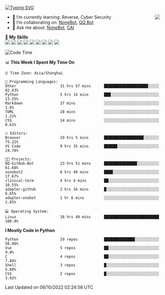 [![Typing SVG](https://readme-typing-svg.herokuapp.com?size=25&duration=2500&color=8C43EA&vCenter=true&width=200&height=40&lines=Hi+there+%F0%9F%91%8B%F0%9F%8F%BB;I'm+yanyongyu)](https://git.io/typing-svg)

<a href="#">
  <img align="right" src="https://github-readme-stats.vercel.app/api?username=yanyongyu&count_private=true&show_icons=true&bg_color=15,f2f7fd,E0EAFC" />
</a>

- 🌱 I’m currently learning: Reverse, Cyber Security
- 👯 I’m collaborating on: [NoneBot](https://github.com/nonebot), [QQ Bot](https://github.com/Mrs4s/go-cqhttp)
- 💬 Ask me about: [NoneBot](https://github.com/nonebot), [CAI](https://github.com/cscs181/CAI)

🌟 **My Skills**  
![](https://img.shields.io/badge/-Python-3e74a2?style=flat-square&logo=Python&logoColor=fff)
![](https://img.shields.io/badge/-Node.js-339933?style=flat-square&logo=Node.js&logoColor=fff)
![](https://img.shields.io/badge/-Vue-4fc08d?style=flat-square&logo=Vue.js&logoColor=fff)
![](https://img.shields.io/badge/-React-2d98ce?style=flat-square&logo=React&logoColor=fff)
![](https://img.shields.io/badge/-Docker-2496ED?style=flat-square&logo=Docker&logoColor=fff)
![](https://img.shields.io/badge/-Linux-000000?style=flat-square&logo=Linux&logoColor=fff)
![](https://img.shields.io/badge/-MySQL-4479A1?style=flat-square&logo=MySQL&logoColor=fff)
![](https://img.shields.io/badge/-Redis-DC382D?style=flat-square&logo=Redis&logoColor=fff)
![](https://img.shields.io/badge/-MongoDB-47A248?style=flat-square&logo=MongoDB&logoColor=fff)

<!--START_SECTION:waka-->
![Code Time](http://img.shields.io/badge/Code%20Time-2%2C955%20hrs%2029%20mins-blue)

📊 **This Week I Spent My Time On** 

```text
⌚︎ Time Zone: Asia/Shanghai

💬 Programming Languages: 
Other                    31 hrs 57 mins      ████████████████████░░░░░   82.63% 
Python                   5 hrs 14 mins       ███░░░░░░░░░░░░░░░░░░░░░░   13.55% 
Markdown                 37 mins             ░░░░░░░░░░░░░░░░░░░░░░░░░   1.6% 
TOML                     28 mins             ░░░░░░░░░░░░░░░░░░░░░░░░░   1.22% 
CSS                      14 mins             ░░░░░░░░░░░░░░░░░░░░░░░░░   0.61%

🔥 Editors: 
Browser                  29 hrs 5 mins       ██████████████████░░░░░░░   75.22% 
VS Code                  9 hrs 35 mins       ██████░░░░░░░░░░░░░░░░░░░   24.78%

🐱‍💻 Projects: 
QQ-GitHub-Bot            23 hrs 51 mins      ███████████████░░░░░░░░░░   61.68% 
nonebot2                 6 hrs 49 mins       ████░░░░░░░░░░░░░░░░░░░░░   17.67% 
clinical-term            4 hrs 4 mins        ██░░░░░░░░░░░░░░░░░░░░░░░   10.55% 
adapter-github           2 hrs 34 mins       █░░░░░░░░░░░░░░░░░░░░░░░░   6.65% 
adapter-onebot           1 hr 6 mins         ░░░░░░░░░░░░░░░░░░░░░░░░░   2.85%

💻 Operating System: 
Linux                    38 hrs 40 mins      █████████████████████████   100.0%

```

**I Mostly Code in Python** 

```text
Python                   29 repos            ██████████████░░░░░░░░░░░   56.86% 
Vue                      5 repos             ██░░░░░░░░░░░░░░░░░░░░░░░   9.8% 
C                        4 repos             ██░░░░░░░░░░░░░░░░░░░░░░░   7.84% 
Shell                    3 repos             █░░░░░░░░░░░░░░░░░░░░░░░░   5.88% 
CSS                      2 repos             █░░░░░░░░░░░░░░░░░░░░░░░░   3.92%

```



 Last Updated on 06/10/2022 02:24:58 UTC
<!--END_SECTION:waka-->
